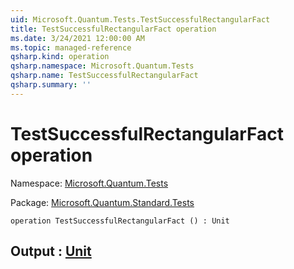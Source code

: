 ```yaml
---
uid: Microsoft.Quantum.Tests.TestSuccessfulRectangularFact
title: TestSuccessfulRectangularFact operation
ms.date: 3/24/2021 12:00:00 AM
ms.topic: managed-reference
qsharp.kind: operation
qsharp.namespace: Microsoft.Quantum.Tests
qsharp.name: TestSuccessfulRectangularFact
qsharp.summary: ''
---
```


# TestSuccessfulRectangularFact operation

Namespace: [Microsoft.Quantum.Tests](xref:Microsoft.Quantum.Tests)

Package: [Microsoft.Quantum.Standard.Tests](https://nuget.org/packages/Microsoft.Quantum.Standard.Tests)




```qsharp
operation TestSuccessfulRectangularFact () : Unit
```


## Output : [Unit](xref:microsoft.quantum.lang-ref.unit)

